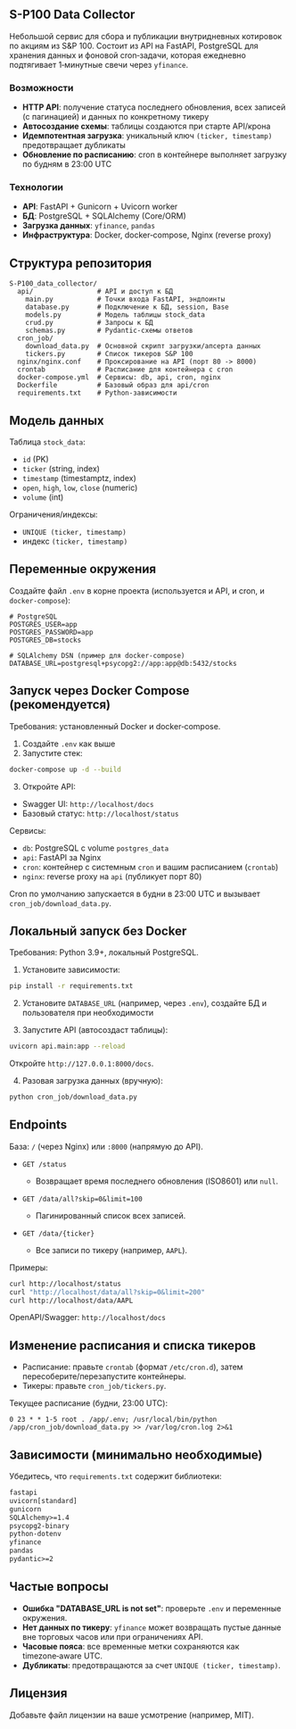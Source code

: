 ## S-P100 Data Collector

Небольшой сервис для сбора и публикации внутридневных котировок по акциям из S&P 100. 
Состоит из API на FastAPI, PostgreSQL для хранения данных и фоновой cron‑задачи, которая ежедневно подтягивает 1‑минутные свечи через `yfinance`.

### Возможности
- **HTTP API**: получение статуса последнего обновления, всех записей (с пагинацией) и данных по конкретному тикеру
- **Автосоздание схемы**: таблицы создаются при старте API/крона
- **Идемпотентная загрузка**: уникальный ключ `(ticker, timestamp)` предотвращает дубликаты
- **Обновление по расписанию**: cron в контейнере выполняет загрузку по будням в 23:00 UTC

### Технологии
- **API**: FastAPI + Gunicorn + Uvicorn worker
- **БД**: PostgreSQL + SQLAlchemy (Core/ORM)
- **Загрузка данных**: `yfinance`, `pandas`
- **Инфраструктура**: Docker, docker‑compose, Nginx (reverse proxy)

## Структура репозитория
```
S-P100_data_collector/
  api/                # API и доступ к БД
    main.py           # Точки входа FastAPI, эндпоинты
    database.py       # Подключение к БД, session, Base
    models.py         # Модель таблицы stock_data
    crud.py           # Запросы к БД
    schemas.py        # Pydantic-схемы ответов
  cron_job/
    download_data.py  # Основной скрипт загрузки/апсерта данных
    tickers.py        # Список тикеров S&P 100
  nginx/nginx.conf    # Проксирование на API (порт 80 -> 8000)
  crontab             # Расписание для контейнера с cron
  docker-compose.yml  # Сервисы: db, api, cron, nginx
  Dockerfile          # Базовый образ для api/cron
  requirements.txt    # Python-зависимости
```

## Модель данных
Таблица `stock_data`:
- `id` (PK)
- `ticker` (string, index)
- `timestamp` (timestamptz, index)
- `open`, `high`, `low`, `close` (numeric)
- `volume` (int)

Ограничения/индексы:
- `UNIQUE (ticker, timestamp)`
- индекс `(ticker, timestamp)`

## Переменные окружения
Создайте файл `.env` в корне проекта (используется и API, и cron, и `docker-compose`):
```env
# PostgreSQL
POSTGRES_USER=app
POSTGRES_PASSWORD=app
POSTGRES_DB=stocks

# SQLAlchemy DSN (пример для docker-compose)
DATABASE_URL=postgresql+psycopg2://app:app@db:5432/stocks
```

## Запуск через Docker Compose (рекомендуется)
Требования: установленный Docker и docker‑compose.

1) Создайте `.env` как выше
2) Запустите стек:
```bash
docker-compose up -d --build
```
3) Откройте API:
- Swagger UI: `http://localhost/docs`
- Базовый статус: `http://localhost/status`

Сервисы:
- `db`: PostgreSQL с volume `postgres_data`
- `api`: FastAPI за Nginx
- `cron`: контейнер с системным `cron` и вашим расписанием (`crontab`)
- `nginx`: reverse proxy на `api` (публикует порт 80)

Cron по умолчанию запускается в будни в 23:00 UTC и вызывает `cron_job/download_data.py`.

## Локальный запуск без Docker
Требования: Python 3.9+, локальный PostgreSQL.

1) Установите зависимости:
```bash
pip install -r requirements.txt
```

2) Установите `DATABASE_URL` (например, через `.env`), создайте БД и пользователя при необходимости

3) Запустите API (автосоздаст таблицы):
```bash
uvicorn api.main:app --reload
```
Откройте `http://127.0.0.1:8000/docs`.

4) Разовая загрузка данных (вручную):
```bash
python cron_job/download_data.py
```

## Endpoints
База: `/` (через Nginx) или `:8000` (напрямую до API).

- `GET /status`
  - Возвращает время последнего обновления (ISO8601) или `null`.

- `GET /data/all?skip=0&limit=100`
  - Пагинированный список всех записей.

- `GET /data/{ticker}`
  - Все записи по тикеру (например, `AAPL`).

Примеры:
```bash
curl http://localhost/status
curl "http://localhost/data/all?skip=0&limit=200"
curl http://localhost/data/AAPL
```

OpenAPI/Swagger: `http://localhost/docs`

## Изменение расписания и списка тикеров
- Расписание: правьте `crontab` (формат `/etc/cron.d`), затем пересоберите/перезапустите контейнеры.
- Тикеры: правьте `cron_job/tickers.py`.

Текущее расписание (будни, 23:00 UTC):
```cron
0 23 * * 1-5 root . /app/.env; /usr/local/bin/python /app/cron_job/download_data.py >> /var/log/cron.log 2>&1
```

## Зависимости (минимально необходимые)
Убедитесь, что `requirements.txt` содержит библиотеки:
```txt
fastapi
uvicorn[standard]
gunicorn
SQLAlchemy>=1.4
psycopg2-binary
python-dotenv
yfinance
pandas
pydantic>=2
```

## Частые вопросы
- **Ошибка "DATABASE_URL is not set"**: проверьте `.env` и переменные окружения.
- **Нет данных по тикеру**: `yfinance` может возвращать пустые данные вне торговых часов или при ограничениях API.
- **Часовые пояса**: все временные метки сохраняются как timezone‑aware UTC.
- **Дубликаты**: предотвращаются за счет `UNIQUE (ticker, timestamp)`.

## Лицензия
Добавьте файл лицензии на ваше усмотрение (например, MIT).
